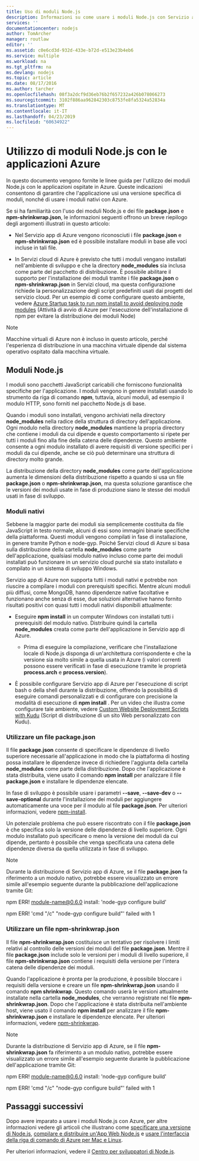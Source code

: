 ```yaml
---
title: Uso di moduli Node.js
description: Informazioni su come usare i moduli Node.js con Servizio app di Azure e Servizi cloud.
services: ''
documentationcenter: nodejs
author: TomArcher
manager: routlaw
editor: ''
ms.assetid: c0e6cd3d-932d-433e-b72d-e513e23b4eb6
ms.service: multiple
ms.workload: na
ms.tgt_pltfrm: na
ms.devlang: nodejs
ms.topic: article
ms.date: 08/17/2016
ms.author: tarcher
ms.openlocfilehash: 08f3a2dcf9d36eb76b2f657232a426b078066273
ms.sourcegitcommit: 3102f886aa962842303c8753fe8fa5324a52834a
ms.translationtype: MT
ms.contentlocale: it-IT
ms.lasthandoff: 04/23/2019
ms.locfileid: "60634922"
---
```

# <a name="using-nodejs-modules-with-azure-applications"></a>Utilizzo di moduli Node.js con le applicazioni Azure
In questo documento vengono fornite le linee guida per l'utilizzo dei moduli Node.js con le applicazioni ospitate in Azure. Queste indicazioni consentono di garantire che l'applicazione usi una versione specifica di moduli, nonché di usare i moduli nativi con Azure.

Se si ha familiarità con l'uso dei moduli Node.js e dei file **package.json** e **npm-shrinkwrap.json**, le informazioni seguenti offrono un breve riepilogo degli argomenti illustrati in questo articolo:

* Nel Servizio app di Azure vengono riconosciuti i file **package.json** e **npm-shrinkwrap.json** ed è possibile installare moduli in base alle voci incluse in tali file.

* In Servizi cloud di Azure è previsto che tutti i moduli vengano installati nell'ambiente di sviluppo e che la directory **node\_modules** sia inclusa come parte del pacchetto di distribuzione. È possibile abilitare il supporto per l'installazione dei moduli tramite i file **package.json** o **npm-shrinkwrap.json** in Servizi cloud, ma questa configurazione richiede la personalizzazione degli script predefiniti usati dai progetti del servizio cloud. Per un esempio di come configurare questo ambiente, vedere [Azure Startup task to run npm install to avoid deploying node modules](https://github.com/woloski/nodeonazure-blog/blob/master/articles/startup-task-to-run-npm-in-azure.markdown) (Attività di avvio di Azure per l'esecuzione dell'installazione di npm per evitare la distribuzione dei moduli Node)

> [!NOTE]
> Macchine virtuali di Azure non è incluso in questo articolo, perché l'esperienza di distribuzione in una macchina virtuale dipende dal sistema operativo ospitato dalla macchina virtuale.
> 
> 

## <a name="nodejs-modules"></a>Moduli Node.js
I moduli sono pacchetti JavaScript caricabili che forniscono funzionalità specifiche per l'applicazione. I moduli vengono in genere installati usando lo strumento da riga di comando **npm**, tuttavia, alcuni moduli, ad esempio il modulo HTTP, sono forniti nel pacchetto Node.js di base.

Quando i moduli sono installati, vengono archiviati nella directory **node\_modules** nella radice della struttura di directory dell'applicazione. Ogni modulo nella directory **node\_modules** mantiene la propria directory che contiene i moduli da cui dipende e questo comportamento si ripete per tutti i moduli fino alla fine della catena delle dipendenze. Questo ambiente consente a ogni modulo installato di avere requisiti di versione specifici per i moduli da cui dipende, anche se ciò può determinare una struttura di directory molto grande.

La distribuzione della directory **node\_modules** come parte dell'applicazione aumenta le dimensioni della distribuzione rispetto a quando si usa un file **package.json** o **npm-shrinkwrap.json**, ma questa soluzione garantisce che le versioni dei moduli usate in fase di produzione siano le stesse dei moduli usati in fase di sviluppo.

### <a name="native-modules"></a>Moduli nativi
Sebbene la maggior parte dei moduli sia semplicemente costituita da file JavaScript in testo normale, alcuni di essi sono immagini binarie specifiche della piattaforma. Questi moduli vengono compilati in fase di installazione, in genere tramite Python e node-gyp. Poiché Servizi cloud di Azure si basa sulla distribuzione della cartella **node\_modules** come parte dell'applicazione, qualsiasi modulo nativo incluso come parte dei moduli installati può funzionare in un servizio cloud purché sia stato installato e compilato in un sistema di sviluppo Windows.

Servizio app di Azure non supporta tutti i moduli nativi e potrebbe non riuscire a compilare i moduli con prerequisiti specifici. Mentre alcuni moduli più diffusi, come MongoDB, hanno dipendenze native facoltative e funzionano anche senza di esse, due soluzioni alternative hanno fornito risultati positivi con quasi tutti i moduli nativi disponibili attualmente:

* Eseguire **npm install** in un computer Windows con installati tutti i prerequisiti del modulo nativo. Distribuire quindi la cartella **node\_modules** creata come parte dell'applicazione in Servizio app di Azure.

  * Prima di eseguire la compilazione, verificare che l'installazione locale di Node.js disponga di un'architettura corrispondente e che la versione sia molto simile a quella usata in Azure (i valori correnti possono essere verificati in fase di esecuzione tramite le proprietà **process.arch** e **process.version**).

* È possibile configurare Servizio app di Azure per l'esecuzione di script bash o della shell durante la distribuzione, offrendo la possibilità di eseguire comandi personalizzati e di configurare con precisione la modalità di esecuzione di **npm install** . Per un video che illustra come configurare tale ambiente, vedere [Custom Website Deployment Scripts with Kudu](https://azure.microsoft.com/resources/videos/custom-web-site-deployment-scripts-with-kudu/) (Script di distribuzione di un sito Web personalizzato con Kudu).

### <a name="using-a-packagejson-file"></a>Utilizzare un file package.json

Il file **package.json** consente di specificare le dipendenze di livello superiore necessarie all'applicazione in modo che la piattaforma di hosting possa installare le dipendenze invece di richiedere l'aggiunta della cartella **node\_modules** come parte della distribuzione. Dopo che l'applicazione è stata distribuita, viene usato il comando **npm install** per analizzare il file **package.json** e installare le dipendenze elencate.

In fase di sviluppo è possibile usare i parametri **--save**, **--save-dev** o **--save-optional** durante l'installazione dei moduli per aggiungere automaticamente una voce per il modulo al file **package.json**. Per ulteriori informazioni, vedere [npm-install](https://docs.npmjs.com/cli/install).

Un potenziale problema che può essere riscontrato con il file **package.json** è che specifica solo la versione delle dipendenze di livello superiore. Ogni modulo installato può specificare o meno la versione dei moduli da cui dipende, pertanto è possibile che venga specificata una catena delle dipendenze diversa da quella utilizzata in fase di sviluppo.

> [!NOTE]
> Durante la distribuzione di Servizio app di Azure, se il file <b>package.json</b> fa riferimento a un modulo nativo, potrebbe essere visualizzato un errore simile all'esempio seguente durante la pubblicazione dell'applicazione tramite Git:
> 
> npm ERR! module-name@0.6.0 install: 'node-gyp configure build'
> 
> npm ERR! 'cmd "/c" "node-gyp configure build"' failed with 1
> 
> 

### <a name="using-a-npm-shrinkwrapjson-file"></a>Utilizzare un file npm-shrinkwrap.json
Il file **npm-shrinkwrap.json** costituisce un tentativo per risolvere i limiti relativi al controllo delle versioni dei moduli del file **package.json**. Mentre il file **package.json** include solo le versioni per i moduli di livello superiore, il file **npm-shrinkwrap.json** contiene i requisiti della versione per l'intera catena delle dipendenze dei moduli.

Quando l'applicazione è pronta per la produzione, è possibile bloccare i requisiti della versione e creare un file **npm-shrinkwrap.json** usando il comando **npm shrinkwrap**. Questo comando userà le versioni attualmente installate nella cartella **node\_modules**, che verranno registrate nel file **npm-shrinkwrap.json**. Dopo che l'applicazione è stata distribuita nell'ambiente host, viene usato il comando **npm install** per analizzare il file **npm-shrinkwrap.json** e installare le dipendenze elencate. Per ulteriori informazioni, vedere [npm-shrinkwrap](https://docs.npmjs.com/cli/shrinkwrap).

> [!NOTE]
> Durante la distribuzione di Servizio app di Azure, se il file <b>npm-shrinkwrap.json</b> fa riferimento a un modulo nativo, potrebbe essere visualizzato un errore simile all'esempio seguente durante la pubblicazione dell'applicazione tramite Git:
> 
> npm ERR! module-name@0.6.0 install: 'node-gyp configure build'
> 
> npm ERR! 'cmd "/c" "node-gyp configure build"' failed with 1
> 
> 

## <a name="next-steps"></a>Passaggi successivi
Dopo avere imparato a usare i moduli Node.js con Azure, per altre informazioni vedere gli articoli che illustrano come [specificare una versione di Node.js](https://github.com/squillace/staging/blob/master/articles/nodejs-specify-node-version-azure-apps.md), [compilare e distribuire un'App Web Node.js](app-service/app-service-web-get-started-nodejs.md) e [usare l'interfaccia della riga di comando di Azure per Mac e Linux](https://azure.microsoft.com/blog/using-windows-azure-with-the-command-line-tools-for-mac-and-linux/).

Per ulteriori informazioni, vedere il [Centro per sviluppatori di Node.js](/nodejs/azure/).

[specify the Node.js version]: nodejs-specify-node-version-azure-apps.md
[How to use the Azure Command-Line Interface for Mac and Linux]:cli-install-nodejs.md
[Custom Website Deployment Scripts with Kudu]: https://channel9.msdn.com/Shows/Azure-Friday/Custom-Web-Site-Deployment-Scripts-with-Kudu-with-David-Ebbo
